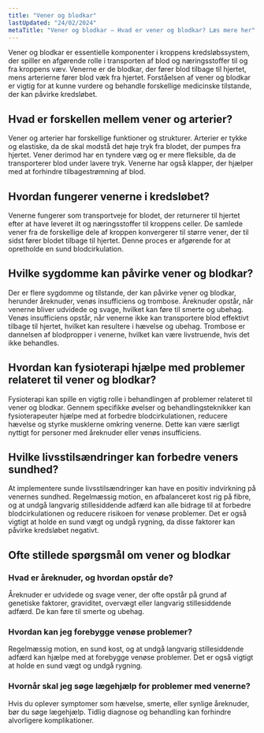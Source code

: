 ```yaml
---
title: "Vener og blodkar"
lastUpdated: "24/02/2024"
metaTitle: "Vener og blodkar – Hvad er vener og blodkar? Læs mere her"
---
```


Vener og blodkar er essentielle komponenter i kroppens kredsløbssystem, der spiller en afgørende rolle i transporten af blod og næringsstoffer til og fra kroppens væv. Venerne er de blodkar, der fører blod tilbage til hjertet, mens arterierne fører blod væk fra hjertet. Forståelsen af vener og blodkar er vigtig for at kunne vurdere og behandle forskellige medicinske tilstande, der kan påvirke kredsløbet.

## Hvad er forskellen mellem vener og arterier?

Vener og arterier har forskellige funktioner og strukturer. Arterier er tykke og elastiske, da de skal modstå det høje tryk fra blodet, der pumpes fra hjertet. Vener derimod har en tyndere væg og er mere fleksible, da de transporterer blod under lavere tryk. Venerne har også klapper, der hjælper med at forhindre tilbagestrømning af blod.

## Hvordan fungerer venerne i kredsløbet?

Venerne fungerer som transportveje for blodet, der returnerer til hjertet efter at have leveret ilt og næringsstoffer til kroppens celler. De samlede vener fra de forskellige dele af kroppen konvergerer til større vener, der til sidst fører blodet tilbage til hjertet. Denne proces er afgørende for at opretholde en sund blodcirkulation.

## Hvilke sygdomme kan påvirke vener og blodkar?

Der er flere sygdomme og tilstande, der kan påvirke vener og blodkar, herunder åreknuder, venøs insufficiens og trombose. Åreknuder opstår, når venerne bliver udvidede og svage, hvilket kan føre til smerte og ubehag. Venøs insufficiens opstår, når venerne ikke kan transportere blod effektivt tilbage til hjertet, hvilket kan resultere i hævelse og ubehag. Trombose er dannelsen af blodpropper i venerne, hvilket kan være livstruende, hvis det ikke behandles.

## Hvordan kan fysioterapi hjælpe med problemer relateret til vener og blodkar?

Fysioterapi kan spille en vigtig rolle i behandlingen af problemer relateret til vener og blodkar. Gennem specifikke øvelser og behandlingsteknikker kan fysioterapeuter hjælpe med at forbedre blodcirkulationen, reducere hævelse og styrke musklerne omkring venerne. Dette kan være særligt nyttigt for personer med åreknuder eller venøs insufficiens.

## Hvilke livsstilsændringer kan forbedre veners sundhed?

At implementere sunde livsstilsændringer kan have en positiv indvirkning på venernes sundhed. Regelmæssig motion, en afbalanceret kost rig på fibre, og at undgå langvarig stillesiddende adfærd kan alle bidrage til at forbedre blodcirkulationen og reducere risikoen for venøse problemer. Det er også vigtigt at holde en sund vægt og undgå rygning, da disse faktorer kan påvirke kredsløbet negativt.

## Ofte stillede spørgsmål om vener og blodkar

### Hvad er åreknuder, og hvordan opstår de?

Åreknuder er udvidede og svage vener, der ofte opstår på grund af genetiske faktorer, graviditet, overvægt eller langvarig stillesiddende adfærd. De kan føre til smerte og ubehag.

### Hvordan kan jeg forebygge venøse problemer?

Regelmæssig motion, en sund kost, og at undgå langvarig stillesiddende adfærd kan hjælpe med at forebygge venøse problemer. Det er også vigtigt at holde en sund vægt og undgå rygning.

### Hvornår skal jeg søge lægehjælp for problemer med venerne?

Hvis du oplever symptomer som hævelse, smerte, eller synlige åreknuder, bør du søge lægehjælp. Tidlig diagnose og behandling kan forhindre alvorligere komplikationer.